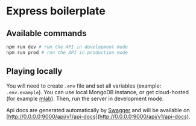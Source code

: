 # Express boilerplate

## Available commands

```bash
npm run dev # run the API in development mode
npm run prod # run the API in production mode
```

## Playing locally

You will need to create `.env` file and set all variables (example: `.env.example`). You can use local MongoDB instance, or get cloud-hosted (for example [mlab](https://mlab.com)). Then, run the server in development mode.

Api docs are generated automatically by [Swagger](https://swagger.io/) and will be available on [http://0.0.0.0:9000/api/v1/api-docs](http://0.0.0.0:9000/api/v1/api-docs).
